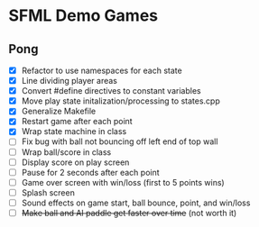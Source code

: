 # SFML Demo Games

## Pong
- [x] Refactor to use namespaces for each state
- [x] Line dividing player areas
- [x] Convert #define directives to constant variables
- [x] Move play state initalization/processing to states.cpp
- [x] Generalize Makefile
- [x] Restart game after each point
- [x] Wrap state machine in class
- [ ] Fix bug with ball not bouncing off left end of top wall
- [ ] Wrap ball/score in class
- [ ] Display score on play screen
- [ ] Pause for 2 seconds after each point
- [ ] Game over screen with win/loss (first to 5 points wins)
- [ ] Splash screen
- [ ] Sound effects on game start, ball bounce, point, and win/loss
- [ ] ~~Make ball and AI paddle get faster over time~~ (not worth it)
